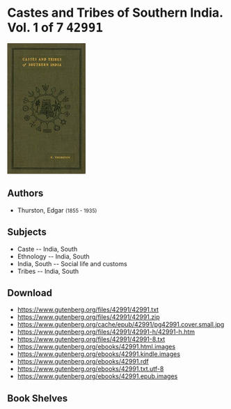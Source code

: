 # Castes and Tribes of Southern India. Vol. 1 of 7 <kbd>42991</kbd>

![](./cover.medium.jpg "")

## Authors


 - Thurston, Edgar <small>(1855 - 1935)</small>

## Subjects


 - Caste -- India, South
 - Ethnology -- India, South
 - India, South -- Social life and customs
 - Tribes -- India, South

## Download


 - https://www.gutenberg.org/files/42991/42991.txt
 - https://www.gutenberg.org/files/42991/42991.zip
 - https://www.gutenberg.org/cache/epub/42991/pg42991.cover.small.jpg
 - https://www.gutenberg.org/files/42991/42991-h/42991-h.htm
 - https://www.gutenberg.org/files/42991/42991-8.txt
 - https://www.gutenberg.org/ebooks/42991.html.images
 - https://www.gutenberg.org/ebooks/42991.kindle.images
 - https://www.gutenberg.org/ebooks/42991.rdf
 - https://www.gutenberg.org/ebooks/42991.txt.utf-8
 - https://www.gutenberg.org/ebooks/42991.epub.images

## Book Shelves


